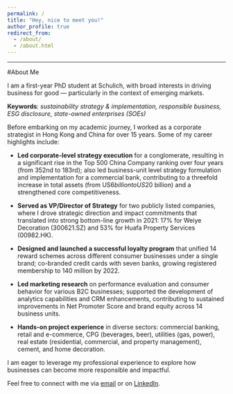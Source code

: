 ```yaml
---
permalink: /
title: "Hey, nice to meet you!"
author_profile: true
redirect_from: 
  - /about/
  - /about.html
---
```



---
#About Me

I am a first-year PhD student at Schulich, with broad interests in driving business for good — particularly in the context of emerging markets.

**Keywords**: *sustainability strategy & implementation, responsible business, ESG disclosure, state-owned enterprises (SOEs)*

Before embarking on my academic journey, I worked as a corporate strategist in Hong Kong and China for over 15 years. Some of my career highlights include:

* **Led corporate-level strategy execution** for a conglomerate, resulting in a significant rise in the Top 500 China Company ranking over four years (from 352nd to 183rd); also led business-unit level strategy formulation and implementation for a commercial bank, contributing to a threefold increase in total assets (from US$6 billion to US$20 billion) and a strengthened core competitiveness.

* **Served as VP/Director of Strategy** for two publicly listed companies, where I drove strategic direction and impact commitments that translated into strong bottom-line growth in 2021: 17% for Weiye Decoration (300621.SZ) and 53% for Huafa Property Services (00982.HK).

* **Designed and launched a successful loyalty program** that unified 14 reward schemes across different consumer businesses under a single brand; co-branded credit cards with seven banks, growing registered membership to 140 million by 2022.

* **Led marketing research** on performance evaluation and consumer behavior for various B2C businesses; supported the development of analytics capabilities and CRM enhancements, contributing to sustained improvements in Net Promoter Score and brand equity across 14 business units.

* **Hands-on project experience** in diverse sectors: commercial banking, retail and e-commerce, CPG (beverages, beer), utilities (gas, power), real estate (residential, commercial, and property management), cement, and home decoration.

I am eager to leverage my professional experience to explore how businesses can become more responsible and impactful.

Feel free to connect with me via [email](mailto:liwayne@schulich.yorku.ca) or on [LinkedIn](https://www.linkedin.com/in/liwayne-schulich/).

